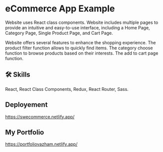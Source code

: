 
# eCommerce App Example

Website uses React class components. Website includes multiple pages to provide an intuitive and easy-to-use interface, including a Home Page, Category Page, Single Product Page, and Cart Page.

Website offers several features to enhance the shopping experience. The product filter function allows to quickly find items. The category choose function to browse products based on their interests. The add to cart page function.


## 🛠 Skills
React, React Class Components, Redux, React Router, Sass.


## Deployement
https://swecommerce.netlify.app/


## My Portfolio
https://portfoliovazham.netlify.app/